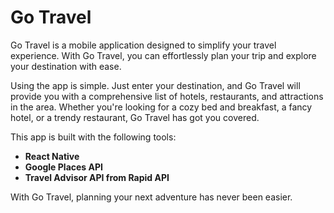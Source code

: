 # Go Travel

Go Travel is a mobile application designed to simplify your travel experience. With Go Travel, you can effortlessly plan your trip and explore your destination with ease.

Using the app is simple. Just enter your destination, and Go Travel will provide you with a comprehensive list of hotels, restaurants, and attractions in the area. Whether you're looking for a cozy bed and breakfast, a fancy hotel, or a trendy restaurant, Go Travel has got you covered.

This app is built with the following tools:

- **React Native**
- **Google Places API**
- **Travel Advisor API from Rapid API**

With Go Travel, planning your next adventure has never been easier.
